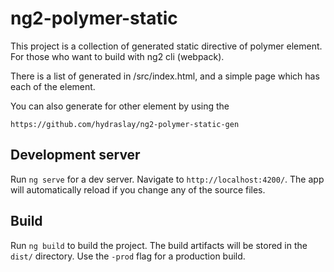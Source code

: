 # ng2-polymer-static

This project is a collection of generated static directive of polymer element.
For those who want to build with ng2 cli (webpack).

There is a list of generated in /src/index.html, and a simple page which has each of the element.

You can also generate for other element by using the 

`https://github.com/hydraslay/ng2-polymer-static-gen`

## Development server
Run `ng serve` for a dev server. Navigate to `http://localhost:4200/`. The app will automatically reload if you change any of the source files.

## Build

Run `ng build` to build the project. The build artifacts will be stored in the `dist/` directory. Use the `-prod` flag for a production build.
